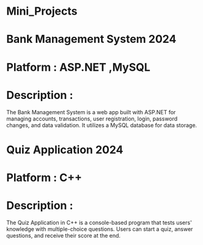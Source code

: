 # Mini_Projects
# Bank Management System 2024
# Platform : ASP.NET ,MySQL
# Description : 
The Bank Management System is a web app built with ASP.NET for
managing accounts, transactions, user registration, login, password changes, and
data validation. It utilizes a MySQL database for data storage.


# Quiz Application 2024
# Platform : C++
# Description :
The Quiz Application in C++ is a console-based program that tests
users' knowledge with multiple-choice questions. Users can start a quiz, answer
questions, and receive their score at the end.
